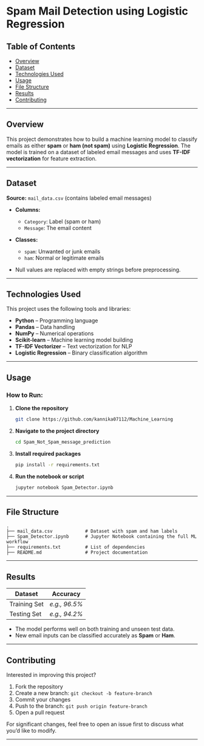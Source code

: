 # Spam Mail Detection using Logistic Regression

## Table of Contents

* [Overview](#overview)
* [Dataset](#dataset)
* [Technologies Used](#technologies-used)
* [Usage](#usage)
* [File Structure](#file-structure)
* [Results](#results)
* [Contributing](#contributing)

---

## Overview

This project demonstrates how to build a machine learning model to classify emails as either **spam** or **ham (not spam)** using **Logistic Regression**. The model is trained on a dataset of labeled email messages and uses **TF-IDF vectorization** for feature extraction.

---

## Dataset

**Source:** `mail_data.csv` (contains labeled email messages)

* **Columns:**

  * `Category`: Label (spam or ham)
  * `Message`: The email content
* **Classes:**

  * `spam`: Unwanted or junk emails
  * `ham`: Normal or legitimate emails
* Null values are replaced with empty strings before preprocessing.

---

## Technologies Used

This project uses the following tools and libraries:

* **Python** – Programming language
* **Pandas** – Data handling
* **NumPy** – Numerical operations
* **Scikit-learn** – Machine learning model building
* **TF-IDF Vectorizer** – Text vectorization for NLP
* **Logistic Regression** – Binary classification algorithm

---

## Usage

### How to Run:

1. **Clone the repository**

   ```bash
   git clone https://github.com/kannika07112/Machine_Learning
   ```

2. **Navigate to the project directory**

   ```bash
   cd Spam_Not_Spam_message_prediction
   ```

3. **Install required packages**

   ```bash
   pip install -r requirements.txt
   ```

4. **Run the notebook or script**

   ```bash
   jupyter notebook Spam_Detector.ipynb
   ```

---

## File Structure

```
.
├── mail_data.csv            # Dataset with spam and ham labels
├── Spam_Detector.ipynb      # Jupyter Notebook containing the full ML workflow
├── requirements.txt         # List of dependencies
├── README.md                # Project documentation
```

---

## Results

| Dataset      | Accuracy      |
| ------------ | ------------- |
| Training Set | *e.g., 96.5%* |
| Testing Set  | *e.g., 94.2%* |

* The model performs well on both training and unseen test data.
* New email inputs can be classified accurately as **Spam** or **Ham**.

---

## Contributing

Interested in improving this project?

1. Fork the repository
2. Create a new branch: `git checkout -b feature-branch`
3. Commit your changes
4. Push to the branch: `git push origin feature-branch`
5. Open a pull request

For significant changes, feel free to open an issue first to discuss what you’d like to modify.

---
